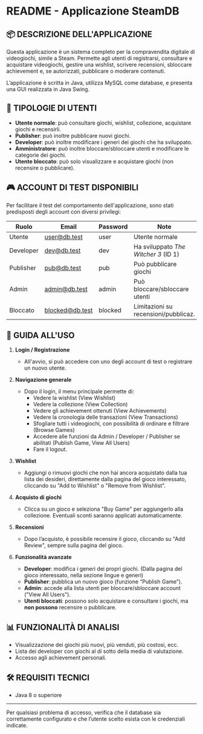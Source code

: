 README - Applicazione SteamDB
==============================

📦 DESCRIZIONE DELL'APPLICAZIONE
---------------------------------
Questa applicazione è un sistema completo per la compravendita digitale di videogiochi, simile a Steam. Permette agli utenti di registrarsi, consultare e acquistare videogiochi, gestire una wishlist, scrivere recensioni, sbloccare achievement e, se autorizzati, pubblicare o moderare contenuti.

L’applicazione è scritta in Java, utilizza MySQL come database, e presenta una GUI realizzata in Java Swing.

👤 TIPOLOGIE DI UTENTI
-----------------------
- **Utente normale**: può consultare giochi, wishlist, collezione, acquistare giochi e recensirli.
- **Publisher**: può inoltre pubblicare nuovi giochi.
- **Developer**: può inoltre modificare i generi dei giochi che ha sviluppato.
- **Amministratore**: può inoltre bloccare/sbloccare utenti e modificare le categorie dei giochi.
- **Utente bloccato**: può solo visualizzare e acquistare giochi (non recensire o pubblicare).

🎮 ACCOUNT DI TEST DISPONIBILI
-------------------------------
Per facilitare il test del comportamento dell'applicazione, sono stati predisposti degli account con diversi privilegi:

| Ruolo       | Email              | Password  | Note                                 |
|-------------|--------------------|-----------|--------------------------------------|
| Utente      | user@db.test       | user      | Utente normale                       |
| Developer   | dev@db.test        | dev       | Ha sviluppato *The Witcher 3* (ID 1) |
| Publisher   | pub@db.test        | pub       | Può pubblicare giochi                |
| Admin       | admin@db.test      | admin     | Può bloccare/sbloccare utenti        |
| Bloccato    | blocked@db.test    | blocked   | Limitazioni su recensioni/pubblicaz. |

🔧 GUIDA ALL'USO
-----------------

1. **Login / Registrazione**
   - All'avvio, si può accedere con uno degli account di test o registrare un nuovo utente.

2. **Navigazione generale**
   - Dopo il login, il menu principale permette di:
     - Vedere la wishlist (View Wishlist)
     - Vedere la collezione (View Collection)
     - Vedere gli achievement ottenuti (View Achievements)
     - Vedere la cronologia delle transazioni (View Transactions)
     - Sfogliare tutti i videogiochi, con possibilità di ordinare e filtrare (Browse Games)
     - Accedere alle funzioni da Admin / Developer / Publisher se abilitati (Publish Game, View All Users)
     - Fare il logout.

3. **Wishlist**
   - Aggiungi o rimuovi giochi che non hai ancora acquistato dalla tua lista dei desideri, direttamente dalla pagina del gioco interessato, cliccando su "Add to Wishlist" o "Remove from Wishlist".

4. **Acquisto di giochi**
   - Clicca su un gioco e seleziona "Buy Game" per aggiungerlo alla collezione. Eventuali sconti saranno applicati automaticamente.

5. **Recensioni**
   - Dopo l’acquisto, è possibile recensire il gioco, cliccando su "Add Review", sempre sulla pagina del gioco.

6. **Funzionalità avanzate**
   - **Developer**: modifica i generi dei propri giochi. (Dalla pagina del gioco interessato, nella sezione lingue e generi)
   - **Publisher**: pubblica un nuovo gioco (funzione “Publish Game”).
   - **Admin**: accede alla lista utenti per bloccare/sbloccare account ("View All Users").
   - **Utenti bloccati**: possono solo acquistare e consultare i giochi, ma **non possono** recensire o pubblicare.

📊 FUNZIONALITÀ DI ANALISI
----------------------------
- Visualizzazione dei giochi più nuovi, più venduti, più costosi, ecc.
- Lista dei developer con giochi al di sotto della media di valutazione.
- Accesso agli achievement personali.

🛠️ REQUISITI TECNICI
----------------------
- Java 8 o superiore
---

Per qualsiasi problema di accesso, verifica che il database sia correttamente configurato e che l’utente scelto esista con le credenziali indicate.

